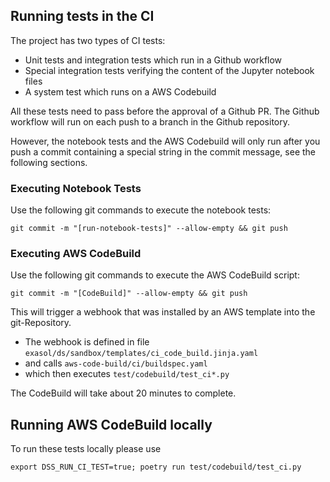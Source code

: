 ## Running tests in the CI

The project has two types of CI tests:
* Unit tests and integration tests which run in a Github workflow
* Special integration tests verifying the content of the Jupyter notebook files
* A system test which runs on a AWS Codebuild

All these tests need to pass before the approval of a Github PR.
The Github workflow will run on each push to a branch in the Github repository.

However, the notebook tests and the AWS Codebuild will only run after you push a commit containing a special string in the commit message, see the following sections.

### Executing Notebook Tests

Use the following git commands to execute the notebook tests:

```shell
git commit -m "[run-notebook-tests]" --allow-empty && git push
```

### Executing AWS CodeBuild

Use the following git commands to execute the AWS CodeBuild script:

```shell
git commit -m "[CodeBuild]" --allow-empty && git push
```

This will trigger a webhook that was installed by an AWS template into the git-Repository.
* The webhook is defined in file `exasol/ds/sandbox/templates/ci_code_build.jinja.yaml`
* and calls `aws-code-build/ci/buildspec.yaml`
* which then executes `test/codebuild/test_ci*.py`

The CodeBuild will take about 20 minutes to complete.

## Running AWS CodeBuild locally

To run these tests locally please use

```shell
export DSS_RUN_CI_TEST=true; poetry run test/codebuild/test_ci.py
```

